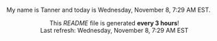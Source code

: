 My name is Tanner and today is Wednesday, November 8, 7:29 AM EST.

<p align="center">This <i>README</i> file is generated <b>every 3 hours</b>!</br>Last refresh: Wednesday, November 8, 7:29 AM EST<br /></p>

